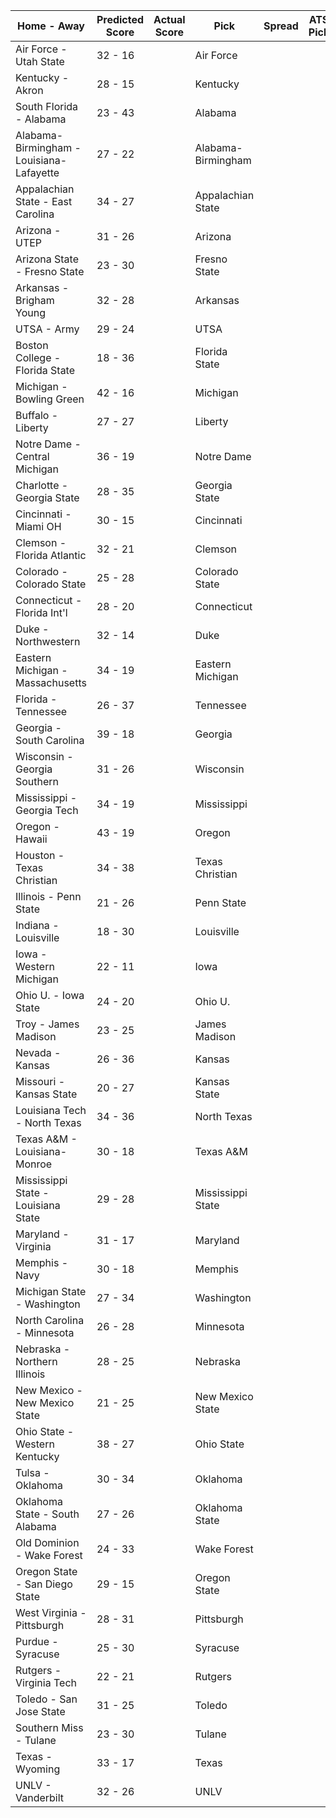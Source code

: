 Home - Away | Predicted Score | Actual Score | Pick | Spread | ATS Pick | O/U | O/U Pick
--- | --- | --- | --- | --- | --- | --- | ---
Air Force - Utah State | 32 - 16 |  | Air Force |  |  |  | 
Kentucky - Akron | 28 - 15 |  | Kentucky |  |  |  | 
South Florida - Alabama | 23 - 43 |  | Alabama |  |  |  | 
Alabama-Birmingham - Louisiana-Lafayette | 27 - 22 |  | Alabama-Birmingham |  |  |  | 
Appalachian State - East Carolina | 34 - 27 |  | Appalachian State |  |  |  | 
Arizona - UTEP | 31 - 26 |  | Arizona |  |  |  | 
Arizona State - Fresno State | 23 - 30 |  | Fresno State |  |  |  | 
Arkansas - Brigham Young | 32 - 28 |  | Arkansas |  |  |  | 
UTSA - Army | 29 - 24 |  | UTSA |  |  |  | 
Boston College - Florida State | 18 - 36 |  | Florida State |  |  |  | 
Michigan - Bowling Green | 42 - 16 |  | Michigan |  |  |  | 
Buffalo - Liberty | 27 - 27 |  | Liberty |  |  |  | 
Notre Dame - Central Michigan | 36 - 19 |  | Notre Dame |  |  |  | 
Charlotte - Georgia State | 28 - 35 |  | Georgia State |  |  |  | 
Cincinnati - Miami OH | 30 - 15 |  | Cincinnati |  |  |  | 
Clemson - Florida Atlantic | 32 - 21 |  | Clemson |  |  |  | 
Colorado - Colorado State | 25 - 28 |  | Colorado State |  |  |  | 
Connecticut - Florida Int'l | 28 - 20 |  | Connecticut |  |  |  | 
Duke - Northwestern | 32 - 14 |  | Duke |  |  |  | 
Eastern Michigan - Massachusetts | 34 - 19 |  | Eastern Michigan |  |  |  | 
Florida - Tennessee | 26 - 37 |  | Tennessee |  |  |  | 
Georgia - South Carolina | 39 - 18 |  | Georgia |  |  |  | 
Wisconsin - Georgia Southern | 31 - 26 |  | Wisconsin |  |  |  | 
Mississippi - Georgia Tech | 34 - 19 |  | Mississippi |  |  |  | 
Oregon - Hawaii | 43 - 19 |  | Oregon |  |  |  | 
Houston - Texas Christian | 34 - 38 |  | Texas Christian |  |  |  | 
Illinois - Penn State | 21 - 26 |  | Penn State |  |  |  | 
Indiana - Louisville | 18 - 30 |  | Louisville |  |  |  | 
Iowa - Western Michigan | 22 - 11 |  | Iowa |  |  |  | 
Ohio U. - Iowa State | 24 - 20 |  | Ohio U. |  |  |  | 
Troy - James Madison | 23 - 25 |  | James Madison |  |  |  | 
Nevada - Kansas | 26 - 36 |  | Kansas |  |  |  | 
Missouri - Kansas State | 20 - 27 |  | Kansas State |  |  |  | 
Louisiana Tech - North Texas | 34 - 36 |  | North Texas |  |  |  | 
Texas A&M - Louisiana-Monroe | 30 - 18 |  | Texas A&M |  |  |  | 
Mississippi State - Louisiana State | 29 - 28 |  | Mississippi State |  |  |  | 
Maryland - Virginia | 31 - 17 |  | Maryland |  |  |  | 
Memphis - Navy | 30 - 18 |  | Memphis |  |  |  | 
Michigan State - Washington | 27 - 34 |  | Washington |  |  |  | 
North Carolina - Minnesota | 26 - 28 |  | Minnesota |  |  |  | 
Nebraska - Northern Illinois | 28 - 25 |  | Nebraska |  |  |  | 
New Mexico - New Mexico State | 21 - 25 |  | New Mexico State |  |  |  | 
Ohio State - Western Kentucky | 38 - 27 |  | Ohio State |  |  |  | 
Tulsa - Oklahoma | 30 - 34 |  | Oklahoma |  |  |  | 
Oklahoma State - South Alabama | 27 - 26 |  | Oklahoma State |  |  |  | 
Old Dominion - Wake Forest | 24 - 33 |  | Wake Forest |  |  |  | 
Oregon State - San Diego State | 29 - 15 |  | Oregon State |  |  |  | 
West Virginia - Pittsburgh | 28 - 31 |  | Pittsburgh |  |  |  | 
Purdue - Syracuse | 25 - 30 |  | Syracuse |  |  |  | 
Rutgers - Virginia Tech | 22 - 21 |  | Rutgers |  |  |  | 
Toledo - San Jose State | 31 - 25 |  | Toledo |  |  |  | 
Southern Miss - Tulane | 23 - 30 |  | Tulane |  |  |  | 
Texas - Wyoming | 33 - 17 |  | Texas |  |  |  | 
UNLV - Vanderbilt | 32 - 26 |  | UNLV |  |  |  | 
